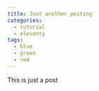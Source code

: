 ```yaml
---
title: Just another posting
categories:
  - tutorial
  - eleventy
tags:
  - blue
  - green
  - red
---
```


This is just a post
